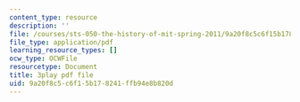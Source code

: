 ```yaml
---
content_type: resource
description: ''
file: /courses/sts-050-the-history-of-mit-spring-2011/9a20f8c5c6f15b178241ffb94e8b820d_drFOEAuLspU.pdf
file_type: application/pdf
learning_resource_types: []
ocw_type: OCWFile
resourcetype: Document
title: 3play pdf file
uid: 9a20f8c5-c6f1-5b17-8241-ffb94e8b820d
---
```

